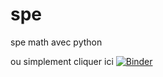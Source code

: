 # spe
spe math avec python

ou simplement cliquer ici [![Binder](http://mybinder.org/badge.svg)](http://mybinder.org:/repo/matchre/spe)
